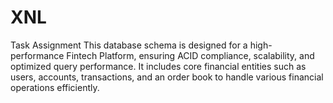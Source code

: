 # XNL
Task Assignment
This database schema is designed for a high-performance Fintech Platform, ensuring ACID compliance, scalability, and optimized query performance. It includes core financial entities such as users, accounts, transactions, and an order book to handle various financial operations efficiently.
